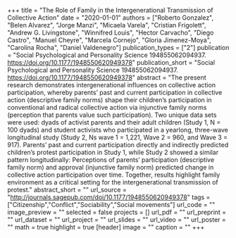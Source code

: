 +++
title = "The Role of Family in the Intergenerational Transmission of Collective Action"
date = "2020-01-01"
authors = ["Roberto Gonzalez", "Belen Alvarez", "Jorge Manzi", "Micaela Varela", "Cristian Frigolett", "Andrew G. Livingstone", "Winnifred Louis", "Hector Carvacho", "Diego Castro", "Manuel Cheyre", "Marcela Cornejo", "Gloria Jimenez-Moya", "Carolina Rocha", "Daniel Valdenegro"]
publication_types = ["2"]
publication = "Social Psychological and Personality Science 194855062094937. https://doi.org/10.1177/1948550620949378"
publication_short = "Social Psychological and Personality Science 194855062094937. https://doi.org/10.1177/1948550620949378"
abstract = "The present research demonstrates intergenerational influences on collective action participation, whereby parents’ past and current participation in collective action (descriptive family norms) shape their children’s participation in conventional and radical collective action via injunctive family norms (perception that parents value such participation). Two unique data sets were used: dyads of activist parents and their adult children (Study 1, N = 100 dyads) and student activists who participated in a yearlong, three-wave longitudinal study (Study 2, Ns wave 1 = 1,221, Wave 2 = 960, and Wave 3 = 917). Parents’ past and current participation directly and indirectly predicted children’s protest participation in Study 1, while Study 2 showed a similar pattern longitudinally: Perceptions of parents’ participation (descriptive family norm) and approval (injunctive family norm) predicted change in collective action participation over time. Together, results highlight family environment as a critical setting for the intergenerational transmission of protest."
abstract_short = ""
url_source = "http://journals.sagepub.com/doi/10.1177/1948550620949378"
tags = ["Citizenship","Conflict","Sociability","Social movements"]
url_code = ""
image_preview = ""
selected = false
projects = []
url_pdf = ""
url_preprint = ""
url_dataset = ""
url_project = ""
url_slides = ""
url_video = ""
url_poster = ""
math = true
highlight = true
[header]
image = ""
caption = ""
+++
